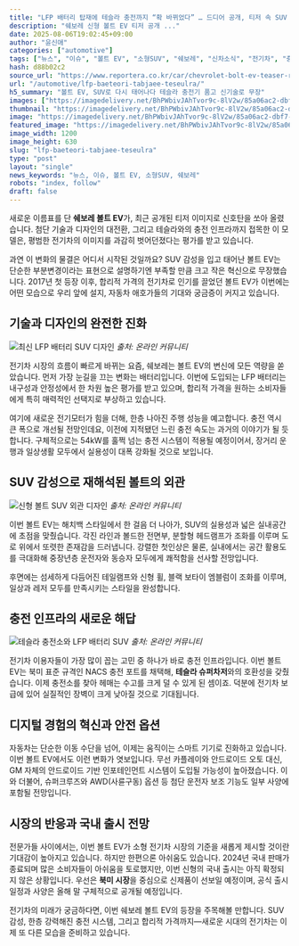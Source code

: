 ```yaml
---
title: "LFP 배터리 탑재에 테슬라 충전까지 “확 바뀌었다” … 드디어 공개, 티저 속 SUV 스타일에 ‘감탄’"
description: "쉐보레 신형 볼트 EV 티저 공개 ..."
date: 2025-08-06T19:02:45+09:00
author: "윤신애"
categories: ["automotive"]
tags: ["뉴스", "이슈", "볼트 EV", "소형SUV", "쉐보레", "신차소식", "전기차", "충전인프라혁신", "중고차가치재조명"]
hash: d88b02c2
source_url: "https://www.reportera.co.kr/car/chevrolet-bolt-ev-teaser-released/"
url: "/automotive/lfp-baeteori-tabjaee-teseulra/"
h5_summary: "볼트 EV, SUV로 다시 태어나다 테슬라 충전기 품고 신기술로 무장"
images: ["https://imagedelivery.net/BhPWbivJAhTvor9c-8lV2w/85a06ac2-dbf7-488f-6107-71734a888700/public", "https://imagedelivery.net/BhPWbivJAhTvor9c-8lV2w/4393162b-6a48-484f-1165-87fcffe69a00/public", "https://imagedelivery.net/BhPWbivJAhTvor9c-8lV2w/3b3fae7b-2b55-4ca7-a882-77ce5bff8c00/public", "https://imagedelivery.net/BhPWbivJAhTvor9c-8lV2w/84985e46-7b2e-4374-d012-206c07bb6e00/public"]
thumbnail: "https://imagedelivery.net/BhPWbivJAhTvor9c-8lV2w/85a06ac2-dbf7-488f-6107-71734a888700/public"
image: "https://imagedelivery.net/BhPWbivJAhTvor9c-8lV2w/85a06ac2-dbf7-488f-6107-71734a888700/public"
featured_image: "https://imagedelivery.net/BhPWbivJAhTvor9c-8lV2w/85a06ac2-dbf7-488f-6107-71734a888700/public"
image_width: 1200
image_height: 630
slug: "lfp-baeteori-tabjaee-teseulra"
type: "post"
layout: "single"
news_keywords: "뉴스, 이슈, 볼트 EV, 소형SUV, 쉐보레"
robots: "index, follow"
draft: false
---
```


새로운 이름표를 단 **쉐보레 볼트 EV**가, 최근 공개된 티저 이미지로 신호탄을 쏘아 올렸습니다. 첨단 기술과 디자인의 대전환, 그리고 테슬라와의 충전 인프라까지 접목한 이 모델은, 평범한 전기차의 이미지를 과감히 벗어던졌다는 평가를 받고 있습니다.

과연 이 변화의 물결은 어디서 시작된 것일까요? SUV 감성을 입고 태어난 볼트 EV는 단순한 부분변경이라는 표현으로 설명하기엔 부족할 만큼 크고 작은 혁신으로 무장했습니다. 2017년 첫 등장 이후, 합리적 가격의 전기차로 인기를 끌었던 볼트 EV가 이번에는 어떤 모습으로 우리 앞에 설지, 자동차 애호가들의 기대와 궁금증이 커지고 있습니다.

## 기술과 디자인의 완전한 진화

![최신 LFP 배터리 SUV 디자인](https://imagedelivery.net/BhPWbivJAhTvor9c-8lV2w/4393162b-6a48-484f-1165-87fcffe69a00/public)
*출처: 온라인 커뮤니티*


전기차 시장의 흐름이 빠르게 바뀌는 요즘, 쉐보레는 볼트 EV의 변신에 모든 역량을 쏟았습니다. 먼저 가장 눈길을 끄는 변화는 배터리입니다. 이번에 도입되는 LFP 배터리는 내구성과 안정성에서 한 차원 높은 평가를 받고 있으며, 합리적 가격을 원하는 소비자들에게 특히 매력적인 선택지로 부상하고 있습니다.

여기에 새로운 전기모터가 힘을 더해, 한층 나아진 주행 성능을 예고합니다. 충전 역시 큰 폭으로 개선될 전망인데요, 이전에 지적됐던 느린 충전 속도는 과거의 이야기가 될 듯합니다. 구체적으로는 54kW를 훌쩍 넘는 충전 시스템이 적용될 예정이어서, 장거리 운행과 일상생활 모두에서 실용성이 대폭 강화될 것으로 보입니다.

## SUV 감성으로 재해석된 볼트의 외관

![신형 볼트 SUV 외관 디자인](https://imagedelivery.net/BhPWbivJAhTvor9c-8lV2w/84985e46-7b2e-4374-d012-206c07bb6e00/public)
*출처: 온라인 커뮤니티*


이번 볼트 EV는 해치백 스타일에서 한 걸음 더 나아가, SUV의 실용성과 넓은 실내공간에 초점을 맞췄습니다. 각진 라인과 볼드한 전면부, 분할형 헤드램프가 조화를 이루며 도로 위에서 또렷한 존재감을 드러냅니다. 강렬한 첫인상은 물론, 실내에서는 공간 활용도를 극대화해 중장년층 운전자와 동승자 모두에게 쾌적함을 선사할 전망입니다.

후면에는 섬세하게 다듬어진 테일램프와 신형 휠, 블랙 보타이 엠블럼이 조화를 이루며, 일상과 레저 모두를 만족시키는 스타일을 완성합니다.

## 충전 인프라의 새로운 해답

![테슬라 충전소와 LFP 배터리 SUV](https://imagedelivery.net/BhPWbivJAhTvor9c-8lV2w/3b3fae7b-2b55-4ca7-a882-77ce5bff8c00/public)
*출처: 온라인 커뮤니티*


전기차 이용자들이 가장 많이 꼽는 고민 중 하나가 바로 충전 인프라입니다. 이번 볼트 EV는 북미 표준 규격인 NACS 충전 포트를 채택해, **테슬라 슈퍼차저**와의 호환성을 갖췄습니다. 이제 충전소를 찾아 헤매는 수고를 크게 덜 수 있게 된 셈이죠. 덕분에 전기차 보급에 있어 실질적인 장벽이 크게 낮아질 것으로 기대됩니다.

## 디지털 경험의 혁신과 안전 옵션

자동차는 단순한 이동 수단을 넘어, 이제는 움직이는 스마트 기기로 진화하고 있습니다. 이번 볼트 EV에서도 이런 변화가 엿보입니다. 무선 카플레이와 안드로이드 오토 대신, GM 자체의 안드로이드 기반 인포테인먼트 시스템이 도입될 가능성이 높아졌습니다. 이와 더불어, 슈퍼크루즈와 AWD(사륜구동) 옵션 등 첨단 운전자 보조 기능도 일부 사양에 포함될 전망입니다.

## 시장의 반응과 국내 출시 전망

전문가들 사이에서는, 이번 볼트 EV가 소형 전기차 시장의 기준을 새롭게 제시할 것이란 기대감이 높아지고 있습니다. 하지만 한편으론 아쉬움도 있습니다. 2024년 국내 판매가 종료되며 많은 소비자들이 아쉬움을 토로했지만, 이번 신형의 국내 출시는 아직 확정되지 않은 상황입니다. 우선은 **북미 시장**을 중심으로 신제품이 선보일 예정이며, 공식 출시 일정과 사양은 올해 말 구체적으로 공개될 예정입니다.

전기차의 미래가 궁금하다면, 이번 쉐보레 볼트 EV의 등장을 주목해볼 만합니다. SUV 감성, 한층 강력해진 충전 시스템, 그리고 합리적 가격까지—새로운 시대의 전기차는 이제 또 다른 모습을 준비하고 있습니다.
